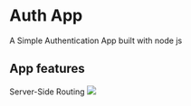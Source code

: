 # Auth App
A Simple Authentication App built with node js

## App features
Server-Side Routing
![](https://github.com/Ma7eer/Auth-App/tree/master/gifs/AuthAppRoutes.gif)